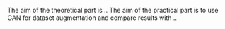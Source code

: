 The aim of the theoretical part is ..
The aim of the practical part is to use GAN for dataset augmentation and compare results with ..